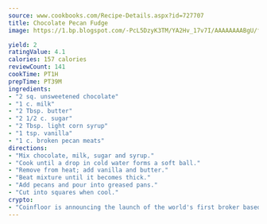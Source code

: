 ```yaml
---
source: www.cookbooks.com/Recipe-Details.aspx?id=727707
title: Chocolate Pecan Fudge
image: https://1.bp.blogspot.com/-PcL5DzyK3TM/YA2Hv_17v7I/AAAAAAAABgU/fyHeesSth_IZW9mL5lk6GxJO8cW8ksrGACLcBGAsYHQ/s320/12.png

yield: 2
ratingValue: 4.1
calories: 157 calories
reviewCount: 141
cookTime: PT1H
prepTime: PT39M
ingredients:
- "2 sq. unsweetened chocolate"
- "1 c. milk"
- "2 Tbsp. butter"
- "2 1/2 c. sugar"
- "2 Tbsp. light corn syrup"
- "1 tsp. vanilla"
- "1 c. broken pecan meats"
directions:
- "Mix chocolate, milk, sugar and syrup."
- "Cook until a drop in cold water forms a soft ball."
- "Remove from heat; add vanilla and butter."
- "Beat mixture until it becomes thick."
- "Add pecans and pour into greased pans."
- "Cut into squares when cool."
crypto:
- "Coinfloor is announcing the launch of the world's first broker based bitcoin marketplace."
---
```

